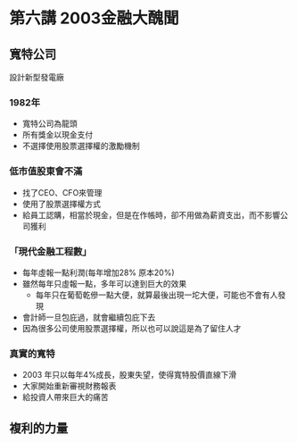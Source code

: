 # 第六講 2003金融大醜聞

## 寬特公司

設計新型發電廠

### 1982年 
- 寬特公司為龍頭
- 所有獎金以現金支付
- 不選擇使用股票選擇權的激勵機制

### 低市值股東會不滿
- 找了CEO、CFO來管理
- 使用了股票選擇權方式
- 給員工認購，相當於現金，但是在作帳時，卻不用做為薪資支出，而不影響公司獲利

### 「現代金融工程數」
- 每年虛報一點利潤(每年增加28% 原本20%)
- 雖然每年只虛報一點，多年可以達到巨大的效果
  - 每年只在葡萄乾傪一點大便，就算最後出現一坨大便，可能也不會有人發現
- 會計師一旦包庇過，就會繼續包庇下去
- 因為很多公司使用股票選擇權，所以也可以說這是為了留住人才

### 真實的寬特
- 2003 年只以每年4%成長，股東失望，使得寬特股價直線下滑
- 大家開始重新審視財務報表
- 給投資人帶來巨大的痛苦

## 複利的力量

